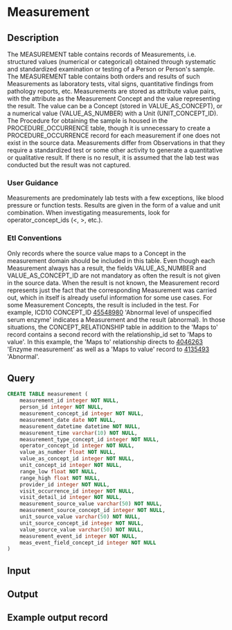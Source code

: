 <!---->

# Measurement

## Description
The MEASUREMENT table contains records of Measurements, i.e. structured values (numerical or categorical) obtained through systematic and standardized examination or testing of a Person or Person's sample. The MEASUREMENT table contains both orders and results of such Measurements as laboratory tests, vital signs, quantitative findings from pathology reports, etc. Measurements are stored as attribute value pairs, with the attribute as the Measurement Concept and the value representing the result. The value can be a Concept (stored in VALUE_AS_CONCEPT), or a numerical value (VALUE_AS_NUMBER) with a Unit (UNIT_CONCEPT_ID). The Procedure for obtaining the sample is housed in the PROCEDURE_OCCURRENCE table, though it is unnecessary to create a PROCEDURE_OCCURRENCE record for each measurement if one does not exist in the source data. Measurements differ from Observations in that they require a standardized test or some other activity to generate a quantitative or qualitative result. If there is no result, it is assumed that the lab test was conducted but the result was not captured.

### User Guidance
Measurements are predominately lab tests with a few exceptions, like blood pressure or function tests. Results are given in the form of a value and unit combination. When investigating measurements, look for operator_concept_ids (<, >, etc.).

### Etl Conventions
Only records where the source value maps to a Concept in the measurement domain should be included in this table. Even though each Measurement always has a result, the fields VALUE_AS_NUMBER and VALUE_AS_CONCEPT_ID are not mandatory as often the result is not given in the source data. When the result is not known, the Measurement record represents just the fact that the corresponding Measurement was carried out, which in itself is already useful information for some use cases. For some Measurement Concepts, the result is included in the test. For example, ICD10 CONCEPT_ID [45548980](https://athena.ohdsi.org/search-terms/terms/45548980) 'Abnormal level of unspecified serum enzyme' indicates a Measurement and the result (abnormal). In those situations, the CONCEPT_RELATIONSHIP table in addition to the 'Maps to' record contains a second record with the relationship_id set to 'Maps to value'. In this example, the 'Maps to' relationship directs to [4046263](https://athena.ohdsi.org/search-terms/terms/4046263) 'Enzyme measurement' as well as a 'Maps to value' record to [4135493](https://athena.ohdsi.org/search-terms/terms/4135493) 'Abnormal'.

## Query
```sql
CREATE TABLE measurement (
	measurement_id integer NOT NULL,
	person_id integer NOT NULL,
	measurement_concept_id integer NOT NULL,
	measurement_date date NOT NULL,
	measurement_datetime datetime NOT NULL,
	measurement_time varchar(10) NOT NULL,
	measurement_type_concept_id integer NOT NULL,
	operator_concept_id integer NOT NULL,
	value_as_number float NOT NULL,
	value_as_concept_id integer NOT NULL,
	unit_concept_id integer NOT NULL,
	range_low float NOT NULL,
	range_high float NOT NULL,
	provider_id integer NOT NULL,
	visit_occurrence_id integer NOT NULL,
	visit_detail_id integer NOT NULL,
	measurement_source_value varchar(50) NOT NULL,
	measurement_source_concept_id integer NOT NULL,
	unit_source_value varchar(50) NOT NULL,
	unit_source_concept_id integer NOT NULL,
	value_source_value varchar(50) NOT NULL,
	measurement_event_id integer NOT NULL,
	meas_event_field_concept_id integer NOT NULL
)
```

## Input


## Output


## Example output record


